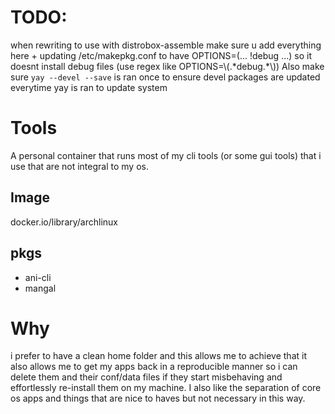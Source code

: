 # TODO:
when rewriting to use with distrobox-assemble make sure u add everything here + updating /etc/makepkg.conf to have OPTIONS=(... !debug ...) so it doesnt install debug files (use regex like OPTIONS=\\\(.\*debug.\*\\\)) Also make sure `yay --devel --save` is ran once to ensure devel packages are updated everytime yay is ran to update system


# Tools
A personal container that runs most of my cli tools (or some gui tools) that i use that are not integral to my os.

## Image
docker.io/library/archlinux

## pkgs
- ani-cli
- mangal

# Why
i prefer to have a clean home folder and this allows me to achieve that it also allows me to get my apps back in a reproducible manner so i can delete them and their conf/data files if they start misbehaving and effortlessly re-install them on my machine. I also like the separation of core os apps and things that are nice to haves but not necessary in this way.
